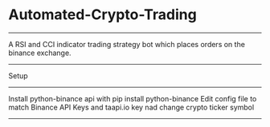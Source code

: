 # Automated-Crypto-Trading
__________________________
A RSI and CCI indicator trading strategy bot which places orders
on the binance exchange.
__________________________
Setup
__________________________
Install python-binance api with 
pip install python-binance
Edit config file to match Binance API Keys and taapi.io key nad change crypto ticker symbol
____________________________
